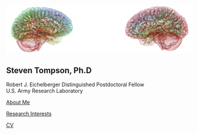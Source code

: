 
![brain_logo](static/Picture4.png)

## Steven Tompson, Ph.D

Robert J. Eichelberger Distinguished Postdoctoral Fellow  
U.S. Army Research Laboratory  

<a href="https://stompson26.github.io/about">About Me</a>
<p></p>
<a href="https://stompson26.github.io/research">Research Interests</a>
<p></p>
<a href="https://stompson26.github.io/cv">CV</a>
<p></p>
